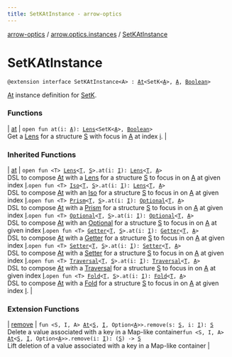 ```yaml
---
title: SetKAtInstance - arrow-optics
---
```


[arrow-optics](../../index.html) / [arrow.optics.instances](../index.html) / [SetKAtInstance](./index.html)

# SetKAtInstance

`@extension interface SetKAtInstance<A> : `[`At`](../../arrow.optics.typeclasses/-at/index.html)`<SetK<`[`A`](index.html#A)`>, `[`A`](index.html#A)`, `[`Boolean`](https://kotlinlang.org/api/latest/jvm/stdlib/kotlin/-boolean/index.html)`>`

[At](../../arrow.optics.typeclasses/-at/index.html) instance definition for [SetK](#).

### Functions

| [at](at.html) | `open fun at(i: `[`A`](index.html#A)`): `[`Lens`](../../arrow.optics/-lens.html)`<SetK<`[`A`](index.html#A)`>, `[`Boolean`](https://kotlinlang.org/api/latest/jvm/stdlib/kotlin/-boolean/index.html)`>`<br>Get a [Lens](../../arrow.optics/-lens.html) for a structure [S](../../arrow.optics.typeclasses/-at/index.html#S) with focus in [A](../../arrow.optics.typeclasses/-at/index.html#A) at index [i](../../arrow.optics.typeclasses/-at/at.html#arrow.optics.typeclasses.At$at(arrow.optics.typeclasses.At.I)/i). |

### Inherited Functions

| [at](../../arrow.optics.typeclasses/-at/at.html) | `open fun <T> `[`Lens`](../../arrow.optics/-lens.html)`<`[`T`](../../arrow.optics.typeclasses/-at/at.html#T)`, `[`S`](../../arrow.optics.typeclasses/-at/index.html#S)`>.at(i: `[`I`](../../arrow.optics.typeclasses/-at/index.html#I)`): `[`Lens`](../../arrow.optics/-lens.html)`<`[`T`](../../arrow.optics.typeclasses/-at/at.html#T)`, `[`A`](../../arrow.optics.typeclasses/-at/index.html#A)`>`<br>DSL to compose [At](../../arrow.optics.typeclasses/-at/index.html) with a [Lens](../../arrow.optics/-lens.html) for a structure [S](../../arrow.optics.typeclasses/-at/index.html#S) to focus in on [A](../../arrow.optics.typeclasses/-at/index.html#A) at given index [I](../../arrow.optics.typeclasses/-at/index.html#I).`open fun <T> `[`Iso`](../../arrow.optics/-iso.html)`<`[`T`](../../arrow.optics.typeclasses/-at/at.html#T)`, `[`S`](../../arrow.optics.typeclasses/-at/index.html#S)`>.at(i: `[`I`](../../arrow.optics.typeclasses/-at/index.html#I)`): `[`Lens`](../../arrow.optics/-lens.html)`<`[`T`](../../arrow.optics.typeclasses/-at/at.html#T)`, `[`A`](../../arrow.optics.typeclasses/-at/index.html#A)`>`<br>DSL to compose [At](../../arrow.optics.typeclasses/-at/index.html) with an [Iso](../../arrow.optics/-iso.html) for a structure [S](../../arrow.optics.typeclasses/-at/index.html#S) to focus in on [A](../../arrow.optics.typeclasses/-at/index.html#A) at given index [I](../../arrow.optics.typeclasses/-at/index.html#I).`open fun <T> `[`Prism`](../../arrow.optics/-prism.html)`<`[`T`](../../arrow.optics.typeclasses/-at/at.html#T)`, `[`S`](../../arrow.optics.typeclasses/-at/index.html#S)`>.at(i: `[`I`](../../arrow.optics.typeclasses/-at/index.html#I)`): `[`Optional`](../../arrow.optics/-optional.html)`<`[`T`](../../arrow.optics.typeclasses/-at/at.html#T)`, `[`A`](../../arrow.optics.typeclasses/-at/index.html#A)`>`<br>DSL to compose [At](../../arrow.optics.typeclasses/-at/index.html) with a [Prism](../../arrow.optics/-prism.html) for a structure [S](../../arrow.optics.typeclasses/-at/index.html#S) to focus in on [A](../../arrow.optics.typeclasses/-at/index.html#A) at given index [I](../../arrow.optics.typeclasses/-at/index.html#I).`open fun <T> `[`Optional`](../../arrow.optics/-optional.html)`<`[`T`](../../arrow.optics.typeclasses/-at/at.html#T)`, `[`S`](../../arrow.optics.typeclasses/-at/index.html#S)`>.at(i: `[`I`](../../arrow.optics.typeclasses/-at/index.html#I)`): `[`Optional`](../../arrow.optics/-optional.html)`<`[`T`](../../arrow.optics.typeclasses/-at/at.html#T)`, `[`A`](../../arrow.optics.typeclasses/-at/index.html#A)`>`<br>DSL to compose [At](../../arrow.optics.typeclasses/-at/index.html) with an [Optional](../../arrow.optics/-optional.html) for a structure [S](../../arrow.optics.typeclasses/-at/index.html#S) to focus in on [A](../../arrow.optics.typeclasses/-at/index.html#A) at given index [I](../../arrow.optics.typeclasses/-at/index.html#I).`open fun <T> `[`Getter`](../../arrow.optics/-getter/index.html)`<`[`T`](../../arrow.optics.typeclasses/-at/at.html#T)`, `[`S`](../../arrow.optics.typeclasses/-at/index.html#S)`>.at(i: `[`I`](../../arrow.optics.typeclasses/-at/index.html#I)`): `[`Getter`](../../arrow.optics/-getter/index.html)`<`[`T`](../../arrow.optics.typeclasses/-at/at.html#T)`, `[`A`](../../arrow.optics.typeclasses/-at/index.html#A)`>`<br>DSL to compose [At](../../arrow.optics.typeclasses/-at/index.html) with a [Getter](../../arrow.optics/-getter/index.html) for a structure [S](../../arrow.optics.typeclasses/-at/index.html#S) to focus in on [A](../../arrow.optics.typeclasses/-at/index.html#A) at given index [I](../../arrow.optics.typeclasses/-at/index.html#I).`open fun <T> `[`Setter`](../../arrow.optics/-setter.html)`<`[`T`](../../arrow.optics.typeclasses/-at/at.html#T)`, `[`S`](../../arrow.optics.typeclasses/-at/index.html#S)`>.at(i: `[`I`](../../arrow.optics.typeclasses/-at/index.html#I)`): `[`Setter`](../../arrow.optics/-setter.html)`<`[`T`](../../arrow.optics.typeclasses/-at/at.html#T)`, `[`A`](../../arrow.optics.typeclasses/-at/index.html#A)`>`<br>DSL to compose [At](../../arrow.optics.typeclasses/-at/index.html) with a [Setter](../../arrow.optics/-setter.html) for a structure [S](../../arrow.optics.typeclasses/-at/index.html#S) to focus in on [A](../../arrow.optics.typeclasses/-at/index.html#A) at given index [I](../../arrow.optics.typeclasses/-at/index.html#I).`open fun <T> `[`Traversal`](../../arrow.optics/-traversal.html)`<`[`T`](../../arrow.optics.typeclasses/-at/at.html#T)`, `[`S`](../../arrow.optics.typeclasses/-at/index.html#S)`>.at(i: `[`I`](../../arrow.optics.typeclasses/-at/index.html#I)`): `[`Traversal`](../../arrow.optics/-traversal.html)`<`[`T`](../../arrow.optics.typeclasses/-at/at.html#T)`, `[`A`](../../arrow.optics.typeclasses/-at/index.html#A)`>`<br>DSL to compose [At](../../arrow.optics.typeclasses/-at/index.html) with a [Traversal](../../arrow.optics/-traversal.html) for a structure [S](../../arrow.optics.typeclasses/-at/index.html#S) to focus in on [A](../../arrow.optics.typeclasses/-at/index.html#A) at given index [I](../../arrow.optics.typeclasses/-at/index.html#I).`open fun <T> `[`Fold`](../../arrow.optics/-fold/index.html)`<`[`T`](../../arrow.optics.typeclasses/-at/at.html#T)`, `[`S`](../../arrow.optics.typeclasses/-at/index.html#S)`>.at(i: `[`I`](../../arrow.optics.typeclasses/-at/index.html#I)`): `[`Fold`](../../arrow.optics/-fold/index.html)`<`[`T`](../../arrow.optics.typeclasses/-at/at.html#T)`, `[`A`](../../arrow.optics.typeclasses/-at/index.html#A)`>`<br>DSL to compose [At](../../arrow.optics.typeclasses/-at/index.html) with a [Fold](../../arrow.optics/-fold/index.html) for a structure [S](../../arrow.optics.typeclasses/-at/index.html#S) to focus in on [A](../../arrow.optics.typeclasses/-at/index.html#A) at given index [I](../../arrow.optics.typeclasses/-at/index.html#I). |

### Extension Functions

| [remove](../../arrow.optics.typeclasses/remove.html) | `fun <S, I, A> `[`At`](../../arrow.optics.typeclasses/-at/index.html)`<`[`S`](../../arrow.optics.typeclasses/remove.html#S)`, `[`I`](../../arrow.optics.typeclasses/remove.html#I)`, Option<`[`A`](../../arrow.optics.typeclasses/remove.html#A)`>>.remove(s: `[`S`](../../arrow.optics.typeclasses/remove.html#S)`, i: `[`I`](../../arrow.optics.typeclasses/remove.html#I)`): `[`S`](../../arrow.optics.typeclasses/remove.html#S)<br>Delete a value associated with a key in a Map-like container`fun <S, I, A> `[`At`](../../arrow.optics.typeclasses/-at/index.html)`<`[`S`](../../arrow.optics.typeclasses/remove.html#S)`, `[`I`](../../arrow.optics.typeclasses/remove.html#I)`, Option<`[`A`](../../arrow.optics.typeclasses/remove.html#A)`>>.remove(i: `[`I`](../../arrow.optics.typeclasses/remove.html#I)`): (`[`S`](../../arrow.optics.typeclasses/remove.html#S)`) -> `[`S`](../../arrow.optics.typeclasses/remove.html#S)<br>Lift deletion of a value associated with a key in a Map-like container |

